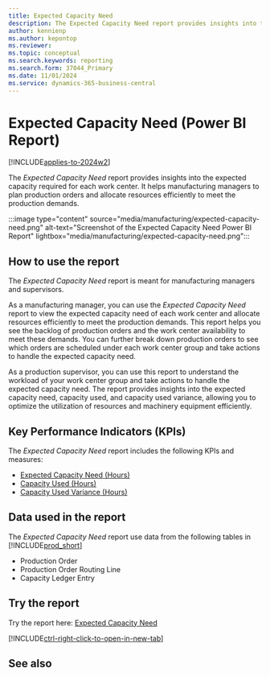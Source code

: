 ```yaml
---
title: Expected Capacity Need
description: The Expected Capacity Need report provides insights into the expected capacity required for each work center.
author: kennienp
ms.author: kepontop
ms.reviewer:
ms.topic: conceptual
ms.search.keywords: reporting
ms.search.form: 37044_Primary
ms.date: 11/01/2024
ms.service: dynamics-365-business-central
---
```


# Expected Capacity Need (Power BI Report)

[!INCLUDE[applies-to-2024w2](includes/applies-to-2024w2.md)]

The *Expected Capacity Need* report provides insights into the expected capacity required for each work center. It helps manufacturing managers to plan production orders and allocate resources efficiently to meet the production demands.

:::image type="content" source="media/manufacturing/expected-capacity-need.png" alt-text="Screenshot of the Expected Capacity Need Power BI Report" lightbox="media/manufacturing/expected-capacity-need.png":::

## How to use the report

The *Expected Capacity Need* report is meant for manufacturing managers and supervisors.

As a manufacturing manager, you can use the *Expected Capacity Need* report to view the expected capacity need of each work center and allocate resources efficiently to meet the production demands. This report helps you see the backlog of production orders and the work center availability to meet these demands. You can further break down production orders to see which orders are scheduled under each work center group and take actions to handle the expected capacity need.

As a production supervisor, you can use this report to understand the workload of your work center group and take actions to handle the expected capacity need. The report provides insights into the expected capacity need, capacity used, and capacity used variance, allowing you to optimize the utilization of resources and machinery equipment efficiently.

## Key Performance Indicators (KPIs)

The *Expected Capacity Need* report includes the following KPIs and measures: 

- [Expected Capacity Need (Hours)]()
- [Capacity Used (Hours)]()
- [Capacity Used Variance (Hours)]()

## Data used in the report

The *Expected Capacity Need* report use data from the following tables in [!INCLUDE[prod_short](includes/prod_short.md)]

- Production Order
- Production Order Routing Line
- Capacity Ledger Entry

## Try the report

Try the report here: [Expected Capacity Need](https://businesscentral.dynamics.com?page=37044)

[!INCLUDE[ctrl-right-click-to-open-in-new-tab](includes/ctrl-right-click-to-open-in-new-tab.md)]

## See also
